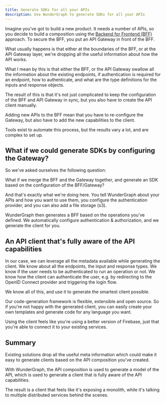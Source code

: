 ```yaml
---
title: Generate SDKs for all your APIs
description: Use WunderGraph to generate SDKs for all your APIs
---
```


Imagine you've got to build a new product.
It needs a number of APIs,
so you decide to build a composition using the [Backend for Frontend (BFF)](/docs/use-cases/backend-for-frontend) approach.
To secure the BFF, you put an API Gateway in front of the BFF.

What usually happens is that either at the boundaries of the BFF,
or at the API Gateway layer,
we're dropping all the useful information about how the API works.

What I mean by this is that either the BFF,
or the API Gateway swallow all the information about the existing endpoints,
if authentication is required for an endpoint,
how to authenticate,
and what are the type definitions for the inputs and response objects.

The result of this is that it's not just complicated to keep the configuration of the BFF and API Gateway in sync,
but you also have to create the API client manually.

Adding new APIs to the BFF mean that you have to re-configure the Gateway,
but also have to add the new capabilities to the client.

Tools exist to automate this process,
but the results vary a lot,
and are complex to set up.

## What if we could generate SDKs by configuring the Gateway?

So we've asked ourselves the following question:

What if we merge the BFF and the Gateway together,
and generate an SDK based on the configuration of the BFF/Gateway?

And that's exactly what we're doing here.
You tell WunderGraph about your APIs and how you want to use them,
you configure the authentication provider,
and you can also add a file storage (s3).

WunderGraph then generates a BFF based on the operations you've defined.
We automatically configure authentication & authorization,
and we generate the client for you.

## An API client that's fully aware of the API capabilities

In our case,
we can leverage all the metadata available while generating the client.
We know about all the endpoints,
the input and response types.
We know if the user needs to be authenticated to run an operation or not.
We know how the client can authenticate the user,
e.g. by redirecting to the OpenID Connect provider and triggering the login flow.

We know all of this,
and use it to generate the smartest client possible.

Our code-generation framework is flexible,
extensible and open source.
So if you're not happy with the generated client,
you can easily create your own templates and generate code for any language you want.

Using the client feels like you're using a better version of Firebase,
just that you're able to connect it to your existing services.

## Summary

Existing solutions drop all the useful meta information which could make it easy to generate clients based on the API composition you've created.

With WunderGraph,
the API composition is used to generate a model of the API,
which is used to generate a client that is fully aware of the API capabilities.

The result is a client that feels like it's exposing a monolith,
while it's talking to multiple distributed services behind the scenes.
